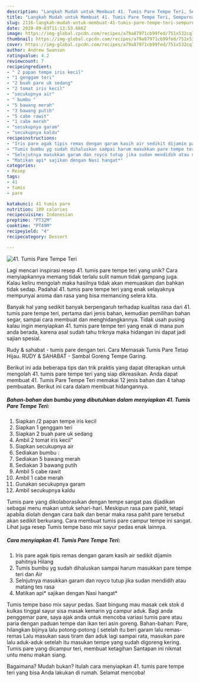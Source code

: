 ```yaml
---
description: "Langkah Mudah untuk Membuat 41. Tumis Pare Tempe Teri, Sempurna"
title: "Langkah Mudah untuk Membuat 41. Tumis Pare Tempe Teri, Sempurna"
slug: 2116-langkah-mudah-untuk-membuat-41-tumis-pare-tempe-teri-sempurna
date: 2020-09-03T11:13:53.666Z
image: https://img-global.cpcdn.com/recipes/a79a87971cb99fed/751x532cq70/41-tumis-pare-tempe-teri-foto-resep-utama.jpg
thumbnail: https://img-global.cpcdn.com/recipes/a79a87971cb99fed/751x532cq70/41-tumis-pare-tempe-teri-foto-resep-utama.jpg
cover: https://img-global.cpcdn.com/recipes/a79a87971cb99fed/751x532cq70/41-tumis-pare-tempe-teri-foto-resep-utama.jpg
author: Andrew Swanson
ratingvalue: 4.2
reviewcount: 7
recipeingredient:
- " 2 papan tempe iris kecil"
- "1 genggam teri"
- "2 buah pare uk sedang"
- "2 tomat iris kecil"
- "secukupnya air"
- " bumbu "
- "5 bawang merah"
- "3 bawang putih"
- "5 cabe rawit"
- "1 cabe merah"
- "secukupnya garam"
- "secukupnya kaldu"
recipeinstructions:
- "Iris pare agak tipis remas dengan garam kasih air sedikit dijamin pahitnya Hilang"
- "Tumis bumbu yg sudah dihaluskan sampai harum masukkan pare tempe teri dan Air"
- "Selnjutnya masukkan garam dan royco tutup jika sudan mendidih atau matang tes rasa"
- "Matikan api* sajikan dengan Nasi hangat*"
categories:
- Resep
tags:
- 41
- tumis
- pare

katakunci: 41 tumis pare 
nutrition: 109 calories
recipecuisine: Indonesian
preptime: "PT32M"
cooktime: "PT49M"
recipeyield: "4"
recipecategory: Dessert

---
```



![41. Tumis Pare Tempe Teri](https://img-global.cpcdn.com/recipes/a79a87971cb99fed/751x532cq70/41-tumis-pare-tempe-teri-foto-resep-utama.jpg)

Lagi mencari inspirasi resep 41. tumis pare tempe teri yang unik? Cara menyiapkannya memang tidak terlalu sulit namun tidak gampang juga. Kalau keliru mengolah maka hasilnya tidak akan memuaskan dan bahkan tidak sedap. Padahal 41. tumis pare tempe teri yang enak selayaknya mempunyai aroma dan rasa yang bisa memancing selera kita.

Banyak hal yang sedikit banyak berpengaruh terhadap kualitas rasa dari 41. tumis pare tempe teri, pertama dari jenis bahan, kemudian pemilihan bahan segar, sampai cara membuat dan menghidangkannya. Tidak usah pusing kalau ingin menyiapkan 41. tumis pare tempe teri yang enak di mana pun anda berada, karena asal sudah tahu triknya maka hidangan ini dapat jadi sajian spesial.

Rudy &amp; sahabat - tumis pare dengan teri. Cara Memasak Tumis Pare Tetap Hijau. RUDY &amp; SAHABAT - Sambal Goreng Tempe Garing.


Berikut ini ada beberapa tips dan trik praktis yang dapat diterapkan untuk mengolah 41. tumis pare tempe teri yang siap dikreasikan. Anda dapat membuat 41. Tumis Pare Tempe Teri memakai 12 jenis bahan dan 4 tahap pembuatan. Berikut ini cara dalam membuat hidangannya.

<!--inarticleads1-->

##### Bahan-bahan dan bumbu yang dibutuhkan dalam menyiapkan 41. Tumis Pare Tempe Teri:

1. Siapkan  /2 papan tempe iris kecil
1. Siapkan 1 genggam teri
1. Siapkan 2 buah pare uk sedang
1. Ambil 2 tomat iris kecil&#34;
1. Siapkan secukupnya air
1. Sediakan  bumbu :
1. Sediakan 5 bawang merah
1. Sediakan 3 bawang putih
1. Ambil 5 cabe rawit
1. Ambil 1 cabe merah
1. Gunakan secukupnya garam
1. Ambil secukupnya kaldu


Tumis pare yang dikolaborasikan dengan tempe sangat pas dijadikan sebagai menu makan untuk sehari-hari. Meskipun rasa pare pahit, tetapi apabila diolah dengan cara baik dan benar maka rasa pahit pare tersebut akan sedikit berkurang. Cara membuat tumis pare campur tempe ini sangat. Lihat juga resep Tumis tempe baso mix sayur pedas enak lainnya. 

<!--inarticleads2-->

##### Cara menyiapkan 41. Tumis Pare Tempe Teri:

1. Iris pare agak tipis remas dengan garam kasih air sedikit dijamin pahitnya Hilang
1. Tumis bumbu yg sudah dihaluskan sampai harum masukkan pare tempe teri dan Air
1. Selnjutnya masukkan garam dan royco tutup jika sudan mendidih atau matang tes rasa
1. Matikan api* sajikan dengan Nasi hangat*


Tumis tempe baso mix sayur pedas. Saat bingung mau masak cek stok d kulkas tinggal sayur sisa masak kemarin yg campur aduk. Bagi anda penggemar pare, saya ajak anda untuk mencoba variasi tumis pare atau paria dengan paduan tempe dan ikan teri asin goreng. Bahan-bahan: Pare, hilangkan bijinya lalu potong-potong ( setelah itu beri garam lalu remas-remas Lalu masukan saus tiram dan aduk lagi sampai rata, masukan pare lalu aduk-aduk setelah itu masukan tempe yang sudah digoreng kering. Tumis pare yang dicampur teri, membuat ketagihan Santapan ini nikmat untu menu makan siang. 

Bagaimana? Mudah bukan? Itulah cara menyiapkan 41. tumis pare tempe teri yang bisa Anda lakukan di rumah. Selamat mencoba!
